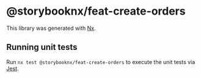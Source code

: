 # @storybooknx/feat-create-orders

This library was generated with [Nx](https://nx.dev).

## Running unit tests

Run `nx test @storybooknx/feat-create-orders` to execute the unit tests via [Jest](https://jestjs.io).
